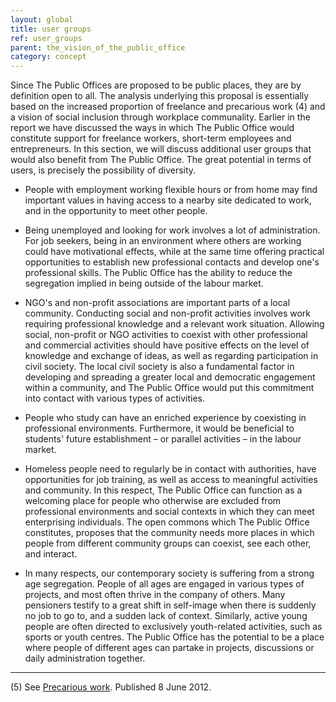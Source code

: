 ```yaml
---
layout: global
title: user groups
ref: user_groups
parent: the_vision_of_the_public_office
category: concept
---
```


Since The Public Offices are proposed to be public places, they are by definition open to all. The analysis underlying this proposal is essentially based on the increased proportion of freelance and precarious work (4) and a vision of social inclusion through workplace communality. Earlier in the report we have discussed the ways in which The Public Office would constitute support for freelance workers, short-term employees and entrepreneurs. In this section, we will discuss additional user groups that would also benefit from The Public Office. The great potential in terms of users, is precisely the possibility of diversity.  

* People with employment working flexible hours or from home may find important values in having access to a nearby site dedicated to work, and in the opportunity to meet other people.

* Being unemployed and looking for work involves a lot of administration. For job seekers, being in an environment where others are working could have motivational effects, while at the same time offering practical opportunities to establish new professional contacts and develop one's professional skills. The Public Office has the ability to reduce the segregation implied in being outside of the labour market.

* NGO's and non-profit associations are important parts of a local community. Conducting social and non-profit activities involves work requiring professional knowledge and a relevant work situation. Allowing social, non-profit or NGO activities to coexist with other professional and commercial activities should have positive effects on the level of knowledge and exchange of ideas, as well as regarding participation in civil society. The local civil society is also a fundamental factor in developing and spreading a greater local and democratic engagement within a community, and The Public Office would put this commitment into contact with various types of activities.

* People who study can have an enriched experience by coexisting in professional environments. Furthermore, it would be beneficial to students' future establishment – or parallel activities – in the labour market.

* Homeless people need to regularly be in contact with authorities, have opportunities for job training, as well as access to meaningful activities and community. In this respect, The Public Office can function as a welcoming place for people who otherwise are excluded from professional environments and social contexts in which they can meet enterprising individuals. The open commons which The Public Office constitutes, proposes that the community needs more places in which people from different community groups can coexist, see each other, and interact.

* In many respects, our contemporary society is suffering from a strong age segregation. People of all ages are engaged in various types of projects, and most often thrive in the company of others. Many pensioners testify to a great shift in self-image when there is suddenly no job to go to, and a sudden lack of context. Similarly, active young people are often directed to exclusively youth-related activities, such as sports or youth centres. The Public Office has the potential to be a place where people of different ages can partake in projects, discussions or daily administration together.

-------------
(5) See [Precarious work](http://en.wikipedia.org/wiki/Precarious_work). Published 8 June 2012.


